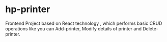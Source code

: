 # hp-printer
Frontend Project based on React technology , which performs basic CRUD operations like you can Add-printer, Modify details of printer and Delete-printer.   
